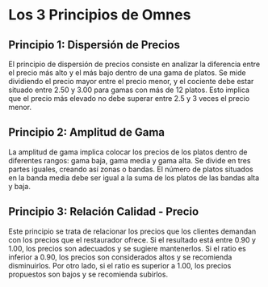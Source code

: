 # Los 3 Principios de Omnes

## Principio 1: Dispersi&oacute;n de Precios

El principio de dispersi&oacute;n de precios consiste en analizar la diferencia entre el precio más alto y el m&aacute;s bajo dentro de una gama de platos. Se mide dividiendo el precio mayor entre el precio menor, y el cociente debe estar situado entre 2.50 y 3.00 para gamas con más de 12 platos. Esto implica que el precio m&aacute;s elevado no debe superar entre 2.5 y 3 veces el precio menor.

## Principio 2: Amplitud de Gama

La amplitud de gama implica colocar los precios de los platos dentro de diferentes rangos: gama baja, gama media y gama alta. Se divide en tres partes iguales, creando as&iacute; zonas o bandas. El número de platos situados en la banda media debe ser igual a la suma de los platos de las bandas alta y baja.

## Principio 3: Relaci&oacute;n Calidad - Precio

Este principio se trata de relacionar los precios que los clientes demandan con los precios que el restaurador ofrece. Si el resultado est&aacute; entre 0.90 y 1.00, los precios son adecuados y se sugiere mantenerlos. Si el ratio es inferior a 0.90, los precios son considerados altos y se recomienda disminuirlos. Por otro lado, si el ratio es superior a 1.00, los precios propuestos son bajos y se recomienda subirlos.

